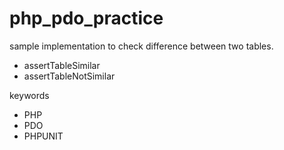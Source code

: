 # php_pdo_practice

sample implementation to check difference between two tables.

- assertTableSimilar
- assertTableNotSimilar

keywords
- PHP
- PDO
- PHPUNIT

